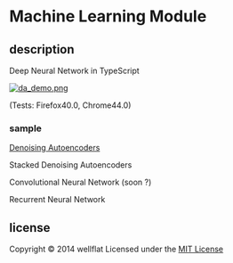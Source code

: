 # Machine Learning Module

## description

Deep Neural Network in TypeScript

[![da_demo.png](http://rest-term.com/labs/repos/images/da_demo.png)](http://rest-term.com/labs/html5/da/)

(Tests: Firefox40.0, Chrome44.0)

### sample
[Denoising Autoencoders][DenoisingAutoencoders]

Stacked Denoising Autoencoders

Convolutional Neural Network (soon ?)

Recurrent Neural Network

license
----------
Copyright &copy; 2014 wellflat Licensed under the [MIT License][MIT]

[DenoisingAutoencoders]: http://rest-term.com/labs/html5/da/
[MIT]: http://www.opensource.org/licenses/mit-license.php
